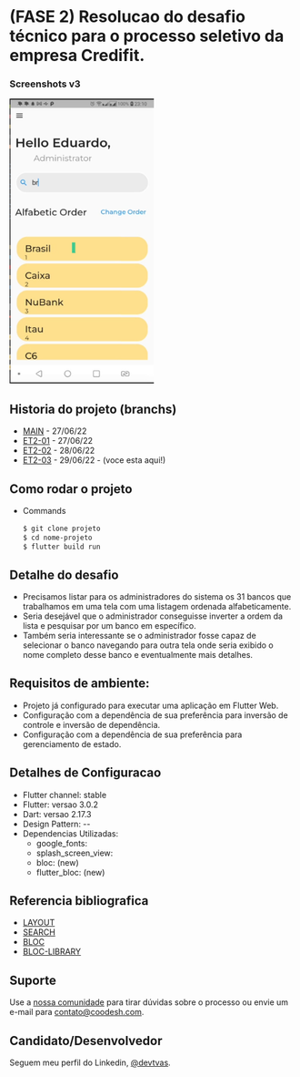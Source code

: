 <h1>(FASE 2) Resolucao do desafio técnico para o processo seletivo da empresa Credifit.</h1>

### Screenshots v3

<img src="assets/images/versao3.png" height="500em" /> 

## Historia do projeto (branchs)

- [MAIN](https://github.com/devtvas/flutter_challenge_credifit2/tree/main) - 27/06/22 
- [ET2-01](https://github.com/devtvas/flutter_challenge_credifit2/tree/ET2-01) - 27/06/22 
- [ET2-02](https://github.com/devtvas/flutter_challenge_credifit2/tree/ET2-02) - 28/06/22 
- [ET2-03](https://github.com/devtvas/flutter_challenge_credifit2/tree/ET2-03) - 29/06/22 - (voce esta aqui!)

<h2>Como rodar o projeto</h2>

  + Commands

    ```
    $ git clone projeto
    $ cd nome-projeto
    $ flutter build run
    ```
    
<h2>Detalhe do desafio</h2>

* Precisamos listar para os administradores do sistema os 31 bancos que trabalhamos em uma tela com uma listagem ordenada alfabeticamente. 
* Seria desejável que o administrador conseguisse inverter a ordem da lista e pesquisar por um banco em específico. 
* Também seria interessante se o administrador fosse capaz de selecionar o banco navegando para outra tela onde seria exibido o nome completo desse banco e eventualmente mais detalhes.

<h2>Requisitos de ambiente:</h2>

* Projeto já configurado para executar uma aplicação em Flutter Web.
* Configuração com a dependência de sua preferência para inversão de controle e inversão de dependência.
* Configuração com a dependência de sua preferência para gerenciamento de estado.


<h2>Detalhes de Configuracao</h2>
  
  + Flutter channel: stable 
  + Flutter: versao 3.0.2
  + Dart: versao 2.17.3
  + Design Pattern: --
  + Dependencias Utilizadas:  
    - google_fonts: 
    - splash_screen_view:
    - bloc: (new)
    - flutter_bloc: (new) 

<h2>Referencia bibliografica</h2>

  + [LAYOUT](https://github.com/akmak1103/E-Commerce-UI-Flutter)
  + [SEARCH](https://www.kindacode.com/article/how-to-create-a-filter-search-listview-in-flutter/)
  + [BLOC](https://www.youtube.com/watch?v=UB28e59GmK8)
  + [BLOC-LIBRARY](https://bloclibrary.dev/#/flutterangulargithubsearch?id=search-bar)

## Suporte

Use a [nossa comunidade](https://coodesh.com/desenvolvedores#community) para tirar dúvidas sobre o processo ou envie um e-mail para contato@coodesh.com.

## Candidato/Desenvolvedor

Seguem meu perfil do Linkedin, [@devtvas](https://www.linkedin.com/in/devtvas/).
